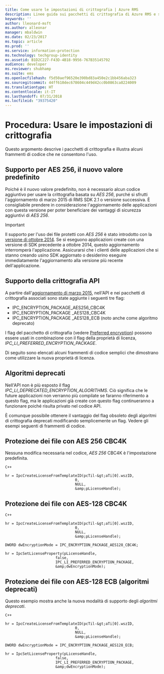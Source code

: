 ```yaml
---
title: Come usare le impostazioni di crittografia | Azure RMS
description: Linee guida sui pacchetti di crittografia di Azure RMS e sui relativi frammenti di codice.
keywords: ''
author: lleonard-msft
ms.author: alleonar
manager: mbaldwin
ms.date: 02/23/2017
ms.topic: article
ms.prod: ''
ms.service: information-protection
ms.technology: techgroup-identity
ms.assetid: B1D2C227-F43D-4B18-9956-767B35145792
audience: developer
ms.reviewer: shubhamp
ms.suite: ems
ms.openlocfilehash: f5d50aef96520e390bd83a450e2c1bb456aba323
ms.sourcegitcommit: 44ff610dec678604c449d42cc0b0863ca8224009
ms.translationtype: HT
ms.contentlocale: it-IT
ms.lasthandoff: 07/31/2018
ms.locfileid: "39375420"
---
```

# <a name="how-to-work-with-encryption-settings"></a>Procedura: Usare le impostazioni di crittografia

Questo argomento descrive i pacchetti di crittografia e illustra alcuni frammenti di codice che ne consentono l'uso.

## <a name="support-for-aes-256-the-new-default"></a>Supporto per AES 256, il nuovo valore predefinito

Poiché è il nuovo valore predefinito, non è necessario alcun codice aggiuntivo per usare la crittografia basata su *AES 256*, purché si sfrutti l'aggiornamento di marzo 2015 di RMS SDK 2.1 o versione successiva. È consigliabile prendere in considerazione l'aggiornamento delle applicazioni con questa versione per poter beneficiare dei vantaggi di sicurezza aggiuntivi di *AES 256*.

> [!IMPORTANT]
> Il supporto per l'uso dei file protetti con *AES 256* è stato introdotto con la [versione di ottobre 2014](release-notes-rtm.md). Se si eseguono applicazioni create con una versione di SDK precedente a ottobre 2014, questo aggiornamento interromperà l'applicazione. Assicurarsi che i clienti delle applicazioni che si stanno creando usino SDK aggiornato o desiderino eseguire immediatamente l'aggiornamento alla versione più recente dell'applicazione.

 
## <a name="api-encryption-support"></a>Supporto della crittografia API

A partire dall'[aggiornamento di marzo 2015](release-notes-rtm.md), nell'API e nei pacchetti di crittografia associati sono state aggiunte i seguenti tre flag:

-   IPC\_ENCRYPTION\_PACKAGE\_AES256\_CBC4K
-   IPC\_ENCRYPTION\_PACKAGE \_AES128\_CBC4K
-   IPC\_ENCRYPTION\_PACKAGE \_AES128\_ECB (noto anche come algoritmo deprecato)

I flag del pacchetto di crittografia (vedere [Preferred encryption](https://msdn.microsoft.com/library/dn974065.aspx)) possono essere usati in combinazione con il flag della proprietà di licenza, *IPC\_LI\_PREFERRED\_ENCRYPTION\_PACKAGE*.

Di seguito sono elencati alcuni frammenti di codice semplici che dimostrano come utilizzare la nuova proprietà di licenza.

## <a name="deprecated-algorithms"></a>Algoritmi deprecati

Nell'API non è più esposto il flag *IPC\_LI\_DEPRECATED\_ENCRYPTION\_ALGORITHMS*. Ciò significa che le future applicazioni non verranno più compilate se faranno riferimento a questo flag, ma le applicazioni già create con questo flag continueranno a funzionare poiché risulta privato nel codice API.

È comunque possibile ottenere il vantaggio del flag obsoleto degli algoritmi di crittografia deprecati modificando semplicemente un flag. Vedere gli esempi seguenti di frammenti di codice.

## <a name="protect-files-with-aes-256-cbc4k"></a>Protezione dei file con AES 256 CBC4K

Nessuna modifica necessaria nel codice, *AES 256* CBC4K è l'impostazione predefinita.

    C++

    hr = IpcCreateLicenseFromTemplateID(pcTil-&gt;aTi[0].wszID,
                                    0,
                                    NULL,
                                    &amp;pLicenseHandle);


## <a name="protect-files-with-aes-128-cbc4k"></a>Protezione dei file con AES-128 CBC4K

    C++

    hr = IpcCreateLicenseFromTemplateID(pcTil-&gt;aTi[0].wszID,
                                    0,
                                    NULL,
                                    &amp;pLicenseHandle);

    DWORD dwEncryptionMode = IPC_ENCRYPTION_PACKAGE_AES128_CBC4K;

    hr = IpcSetLicenseProperty(pLicenseHandle,
                           false,
                           IPC_LI_PREFERRED_ENCRYPTION_PACKAGE,
                           &amp;dwEncryptionMode);


## <a name="protect-files-with-aes-128-ecb-deprecated-algorithms"></a>Protezione dei file con AES-128 ECB (algoritmi deprecati)

Questo esempio mostra anche la nuova modalità di supporto degli *algoritmi deprecati*.

    C++

    hr = IpcCreateLicenseFromTemplateID(pcTil-&gt;aTi[0].wszID,
                                    0,
                                    NULL,
                                    &amp;pLicenseHandle);

    DWORD dwEncryptionMode = IPC_ENCRYPTION_PACKAGE_AES128_ECB;

    hr = IpcSetLicenseProperty(pLicenseHandle,
                           false,
                           IPC_LI_PREFERRED_ENCRYPTION_PACKAGE,
                           &amp;dwEncryptionMode);

